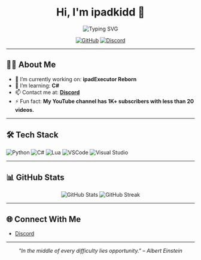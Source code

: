 <h1 align="center">Hi, I'm ipadkidd 👋</h1>
<p align="center">
  <img src="https://readme-typing-svg.demolab.com?font=Fira+Code&size=24&pause=1000&color=00BFFF&center=true&vCenter=true&width=435&lines=Welcome+to+my+GitHub+profile!;Hacker+%7C+Developer" alt="Typing SVG" />
</p>

<p align="center">
  <a href="https://github.com/ipadkidd"><img src="https://img.shields.io/github/followers/ipadkidd?label=Follow&style=social" alt="GitHub"></a>
  <a href="https://discord.com/users/1056648489402118194"><img src="https://img.shields.io/badge/Discord-7289DA?style=flat&logo=discord&logoColor=white" alt="Discord"></a>
</p>

---

## 👨‍💻 About Me

- 🔭 I’m currently working on: **ipadExecutor Reborn**
- 🌱 I’m learning: **C#**
- 📫 Contact me at: **[Discord](https://discord.com/users/1056648489402118194)**
- ⚡ Fun fact: **My YouTube channel has 1K+ subscribers with less than 20 videos.**

---

## 🛠️ Tech Stack

![Python](https://img.shields.io/badge/Code-Python-informational?style=flat&logo=python&logoColor=white)
![C#](https://img.shields.io/badge/Code-C%23-informational?style=flat&logo=csharp&logoColor=white)
![Lua](https://img.shields.io/badge/Code-Lua-informational?style=flat&logo=lua&logoColor=white)
![VSCode](https://img.shields.io/badge/Tools-VSCode-informational?style=flat&logo=visual-studio-code&logoColor=white)
![Visual Studio](https://img.shields.io/badge/Tools-Visual%20Studio-informational?style=flat&logo=visual-studio&logoColor=white)

---

## 📊 GitHub Stats

<p align="center">
  <img src="https://github-readme-stats.vercel.app/api?username=ipadkidd&show_icons=true&theme=radical" alt="GitHub Stats" />
  <img src="https://github-readme-streak-stats.herokuapp.com/?user=ipadkidd&theme=radical" alt="GitHub Streak" />
</p>

---

## 🌐 Connect With Me

- [Discord](https://discord.com/users/1056648489402118194)

---

<p align="center"><i>"In the middle of every difficulty lies opportunity." – Albert Einstein</i></p>
